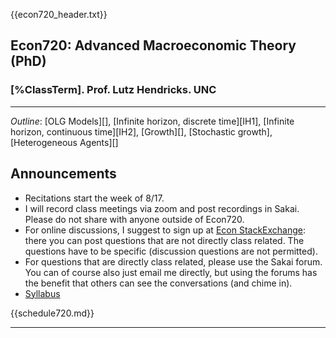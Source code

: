 {{econ720_header.txt}}

## Econ720: Advanced Macroeconomic Theory (PhD)

### [%ClassTerm]. Prof. Lutz Hendricks. UNC ###

-----------------

*Outline*: [OLG Models][], [Infinite horizon, discrete time][IH1], [Infinite horizon, continuous time][IH2], [Growth][], [Stochastic growth], [Heterogeneous Agents][]

## Announcements ##

* Recitations start the week of 8/17.
* I will record class meetings via zoom and post recordings in Sakai. Please do not share with anyone outside of Econ720.
* For online discussions, I suggest to sign up at [Econ StackExchange](https://economics.stackexchange.com/): there you can post questions that are not directly class related. The questions have to be specific (discussion questions are not permitted).
* For questions that are directly class related, please use the Sakai forum. You can of course also just email me directly, but using the forums has the benefit that others can see the conversations (and chime in).
* [Syllabus](syllabus720.html)


{{schedule720.md}}


-----------------


[inactive]: ../inactive_link.html


